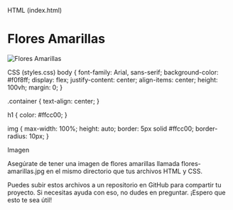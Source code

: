 HTML (index.html)
<!DOCTYPE html>
<html lang="es">
<head>
    <meta charset="UTF-8">
    <meta name="viewport" content="width=device-width, initial-scale=1.0">
    <title>Flores Amarillas</title>
    <link rel="stylesheet" href="styles.css">
</head>
<body>
    <div class="container">
        <h1>Flores Amarillas</h1>
        <img src="flores-amarillas.jpg" alt="Flores Amarillas">
    </div>
</body>
</html>

CSS (styles.css)
body {
    font-family: Arial, sans-serif;
    background-color: #f0f8ff;
    display: flex;
    justify-content: center;
    align-items: center;
    height: 100vh;
    margin: 0;
}

.container {
    text-align: center;
}

h1 {
    color: #ffcc00;
}

img {
    max-width: 100%;
    height: auto;
    border: 5px solid #ffcc00;
    border-radius: 10px;
}

Imagen

Asegúrate de tener una imagen de flores amarillas llamada flores-amarillas.jpg en el mismo directorio que tus archivos HTML y CSS.

Puedes subir estos archivos a un repositorio en GitHub para compartir tu proyecto. Si necesitas ayuda con eso, no dudes en preguntar. ¡Espero que esto te sea útil!

